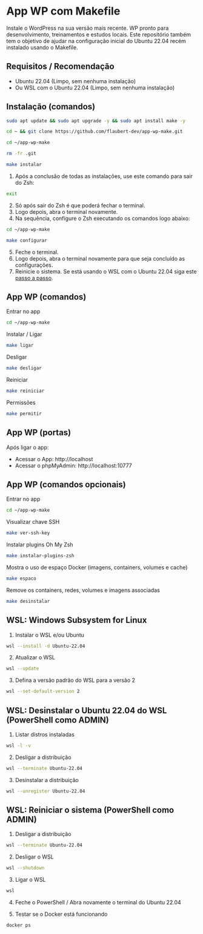 # App WP com Makefile

Instale o WordPress na sua versão mais recente. WP pronto para desenvolvimento, treinamentos e estudos locais. Este repositório também tem o objetivo de ajudar na configuração inicial do Ubuntu 22.04 recém instalado usando o Makefile.

## Requisitos / Recomendação

- Ubuntu 22.04 (Limpo, sem nenhuma instalação) 
- Ou WSL com o Ubuntu 22.04 (Limpo, sem nenhuma instalação)

## Instalação (comandos)

```bash
sudo apt update && sudo apt upgrade -y && sudo apt install make -y
```

```bash
cd ~ && git clone https://github.com/flaubert-dev/app-wp-make.git
```

```bash
cd ~/app-wp-make
```

```bash
rm -fr .git
```

```bash
make instalar
```

1. Após a conclusão de todas as instalações, use este comando para sair do Zsh:

```bash
exit
```

2. Só após sair do Zsh é que poderá fechar o terminal. 
3. Logo depois, abra o terminal novamente.
4. Na sequência, configure o Zsh executando os comandos logo abaixo:

```bash
cd ~/app-wp-make
```

```zsh
make configurar
```

5. Feche o terminal.
6. Logo depois, abra o terminal novamente para que seja concluído as configurações.
7. Reinicie o sistema. Se está usando o WSL com o Ubuntu 22.04 siga este [passo a passo](#wsl-reiniciar-o-sistema-powershell-como-admin).

## App WP (comandos)

Entrar no app

```zsh
cd ~/app-wp-make
```

Instalar / Ligar

```zsh
make ligar
```

Desligar

```zsh
make desligar
```

Reiniciar

```zsh
make reiniciar
```

Permissões

```zsh
make permitir
```

## App WP (portas)

Após ligar o app:

- Acessar o App: http://localhost
- Acessar o phpMyAdmin: http://localhost:10777

## App WP (comandos opcionais)

Entrar no app 

```zsh
cd ~/app-wp-make
```

Visualizar chave SSH

```zsh
make ver-ssh-key
```

Instalar plugins Oh My Zsh

```zsh
make instalar-plugins-zsh
```

Mostra o uso de espaço Docker (imagens, containers, volumes e cache) 

```zsh
make espaco
```

Remove os containers, redes, volumes e imagens associadas

```zsh
make desinstalar
```

## WSL: Windows Subsystem for Linux

1. Instalar o WSL e/ou Ubuntu

```zsh
wsl --install -d Ubuntu-22.04
```

2. Atualizar o WSL

```zsh
wsl --update
```

3. Defina a versão padrão do WSL para a versão 2 

```zsh
wsl --set-default-version 2
```

## WSL: Desinstalar o Ubuntu 22.04 do WSL (PowerShell como ADMIN)

1. Listar distros instaladas 

```zsh
wsl -l -v
```

2. Desligar a distribuição

```zsh
wsl --terminate Ubuntu-22.04
```

3. Desinstalar a distribuição 

```zsh
wsl --unregister Ubuntu-22.04
```

## WSL: Reiniciar o sistema (PowerShell como ADMIN)

1. Desligar a distribuição

```zsh
wsl --terminate Ubuntu-22.04
```

2. Desligar o WSL

```zsh
wsl --shutdown
```

3. Ligar o WSL

```zsh
wsl
```

4. Feche o PowerShell / Abra novamente o terminal do Ubuntu 22.04

5. Testar se o Docker está funcionando 

```zsh
docker ps
```